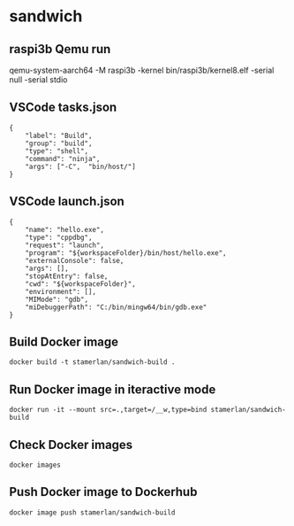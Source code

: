 # sandwich

## raspi3b Qemu run
qemu-system-aarch64 -M raspi3b -kernel bin/raspi3b/kernel8.elf -serial null -serial stdio

## VSCode tasks.json
```
{
    "label": "Build",
    "group": "build",
    "type": "shell",
    "command": "ninja",
    "args": ["-C",  "bin/host/"]
}
```

## VSCode launch.json
```
{
    "name": "hello.exe",
    "type": "cppdbg",
    "request": "launch",
    "program": "${workspaceFolder}/bin/host/hello.exe",
    "externalConsole": false,
    "args": [],
    "stopAtEntry": false,
    "cwd": "${workspaceFolder}",
    "environment": [],
    "MIMode": "gdb",
    "miDebuggerPath": "C:/bin/mingw64/bin/gdb.exe"
}
```

## Build Docker image
```
docker build -t stamerlan/sandwich-build .
```

## Run Docker image in iteractive mode
```
docker run -it --mount src=.,target=/__w,type=bind stamerlan/sandwich-build
```

## Check Docker images
```
docker images
```

## Push Docker image to Dockerhub
```
docker image push stamerlan/sandwich-build
```

